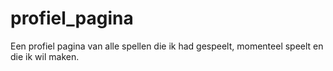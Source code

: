 # profiel_pagina
Een profiel pagina van alle spellen die ik had gespeelt, momenteel speelt en die ik wil maken.


